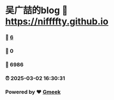 # 吴广喆的blog :link: https://niffffty.github.io 
### :page_facing_up: [6](https://niffffty.github.io/tag.html) 
### :speech_balloon: 0 
### :hibiscus: 6986 
### :alarm_clock: 2025-03-02 16:30:31 
### Powered by :heart: [Gmeek](https://github.com/Meekdai/Gmeek)
